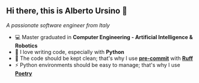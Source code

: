 ## Hi there, this is Alberto Ursino 👋

*A passionate software engineer from Italy*

- 💻 Master graduated in **Computer Engineering - Artificial Intelligence & Robotics**
- 🐍 I love writing code, especially with **Python**
- 🧼 The code should be kept clean; that's why I use **[pre-commit](https://pre-commit.com/)** with **[Ruff](https://docs.astral.sh/ruff/)**
- ⚡ Python environments should be easy to manage; that's why I use **[Poetry](https://python-poetry.org/)**
<!--- 
---
<div align="center">

![](https://komarev.com/ghpvc/?username=albertoursino&color=blueviolet&style=for-the-badge)

</div>
<!--- 
emoji: https://www.webfx.com/tools/emoji-cheat-sheet/
-->
